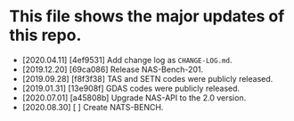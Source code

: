 # This file shows the major updates of this repo.

- [2020.04.11] [4ef9531] Add change log as `CHANGE-LOG.md`.
- [2019.12.20] [69ca086] Release NAS-Bench-201.
- [2019.09.28] [f8f3f38] TAS and SETN codes were publicly released.
- [2019.01.31] [13e908f] GDAS codes were publicly released.
- [2020.07.01] [a45808b] Upgrade NAS-API to the 2.0 version.
- [2020.08.30] [       ] Create NATS-BENCH.
